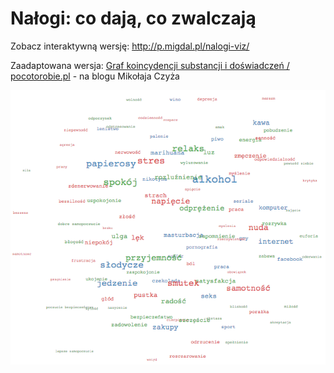 # Nałogi: co dają, co zwalczają

Zobacz interaktywną wersję: http://p.migdal.pl/nalogi-viz/

Zaadaptowana wersja: [Graf koincydencji substancji i doświadczeń / pocotorobie.pl](https://mikolajczyz.pl/ogolne/wstepne-wyniki-badania-wizualizacja-piotr-migdal/) - na blogu Mikołaja Czyża

[![Nałogi: co dają, co zwalczają - screenshot](screenshot.png)](http://p.migdal.pl/nalogi-viz/)
